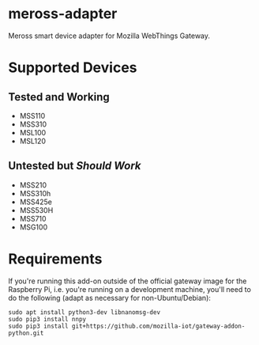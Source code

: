 # meross-adapter

Meross smart device adapter for Mozilla WebThings Gateway.

# Supported Devices

## Tested and Working

* MSS110
* MSS310
* MSL100
* MSL120

## Untested but _Should Work_

* MSS210
* MSS310h
* MSS425e
* MSS530H
* MSS710
* MSG100

# Requirements

If you're running this add-on outside of the official gateway image for the Raspberry Pi, i.e. you're running on a development machine, you'll need to do the following (adapt as necessary for non-Ubuntu/Debian):

```
sudo apt install python3-dev libnanomsg-dev
sudo pip3 install nnpy
sudo pip3 install git+https://github.com/mozilla-iot/gateway-addon-python.git
```
